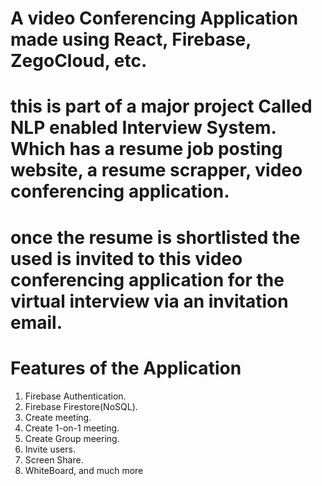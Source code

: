 # A video Conferencing Application made using React, Firebase, ZegoCloud, etc.
# this is part of a major project Called NLP enabled Interview System. Which has a resume job posting website, a resume scrapper, video conferencing application. 
# once the resume is shortlisted the used is invited to this video conferencing application for the virtual interview via an invitation email.

# Features of the Application
1. Firebase Authentication.
2. Firebase Firestore(NoSQL).
3. Create meeting.
4. Create 1-on-1 meeting.
5. Create Group meering.
6. Invite users.
7. Screen Share.
8. WhiteBoard, and much more
